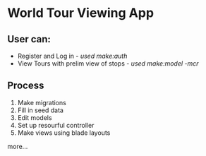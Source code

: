 # World Tour Viewing App

## User can:

* Register and Log in - _used make:auth_
* View Tours with prelim view of stops - _used make:model -mcr_

## Process

1. Make migrations
2. Fill in seed data
3. Edit models
4. Set up resourful controller
5. Make views using blade layouts

more...

